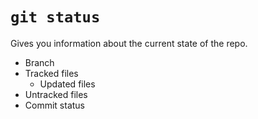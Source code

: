 # `git status`

Gives you information about the current state of the repo.

- Branch
- Tracked files
  - Updated files
- Untracked files
- Commit status
